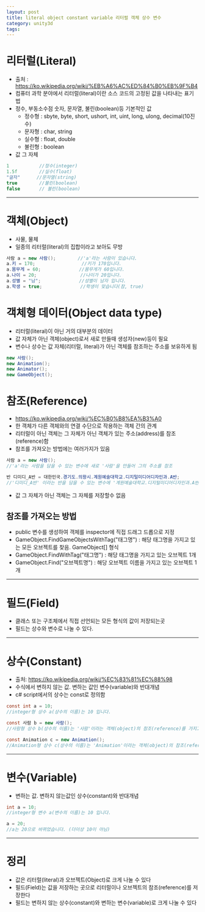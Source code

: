```yaml
---
layout: post
title: literal object constant variable 리터럴 객체 상수 변수
category: unity3d
tags:
---
```



# 리터럴(Literal)
* 출처 : <https://ko.wikipedia.org/wiki/%EB%A6%AC%ED%84%B0%EB%9F%B4>
* 컴퓨터 과학 분야에서 리터럴(literal)이란 소스 코드의 고정된 값을 나타내는 표기법
* 정수, 부동소수점 숫자, 문자열, 불린(boolean)등 기본적인 값
  * 정수형 : sbyte, byte, short, ushort, int, uint, long, ulong, decimal(10진수)
  * 문자형 : char, string
  * 실수형 : float, double
  * 불린형 : boolean
* 값 그 자체

```c#
1           //정수(integer)
1.5f        //실수(float)
"글자"      //문자열(string)
true        //불린(boolean)
false       // 불린(boolean)
```

---

# 객체(Object)
* 사물, 물체
* 일종의 리터럴(literal)의 집합이라고 보아도 무방

```c#
사람 a = new 사람();        //'a'라는 사람이 있습니다.
a.키 = 170;                 //키가 170입니다.
a.몸무게 = 60;              //몸무게가 60입니다.
a.나이 = 20;                //나이가 20입니다.
a.성별 = "남";              //성별이 남자 입니다.
a.학생 = true;              //학생이 맞습니다(참, true)
```

# 객체형 데이터(Object data type)
* 리터럴(literal)이 아닌 거의 대부분의 데이터
* 값 자체가 아닌 객체(object)로서 새로 만들때 생성자(new)등이 필요
* 변수나 상수는 값 자체(리터럴, literal)가 아닌 객체를 참조하는 주소를 보유하게 됨

```c#
new 사람();
new Animation();
new Animator();
new GameObject();
```

# 참조(Reference)
* <https://ko.wikipedia.org/wiki/%EC%B0%B8%EA%B3%A0>
* 한 객체가 다른 객체와의 연결 수단으로 작용하는 객체 간의 관계
* 리터럴이 아닌 객체는 그 자체가 아닌 객체가 있는 주소(address)를 참조(reference)함
* 참조를 가져오는 방법에는 여러가지가 있음

```c#
사람 a = new 사람(); 
//'a'라는 사람을 담을 수 있는 변수에 새로 '사람'을 만들어 그의 주소를 참조

반 디미디_A반 = 대한민국.경기도.의왕시.계원예술대학교.디지털미디어디자인과.A반;
//'디미디_A반' 이라는 반을 담을 수 있는 변수에 '계원예술대학교.디지털미디어디자인과.A반'의 주소를 참조
```
* 값 그 자체가 아닌 객체는 그 자체를 저장할수 없음

## 참조를 가져오는 방법
* public 변수를 생성하여 객체를 inspector에 직접 드래그 드롭으로 지정
* GameObject.FindGameObjectsWithTag("태그명") : 해당 태그명을 가지고 있는 모든 오브젝트를 찾음. GameObject[] 형식
* GameObject.FindWithTag("태그명") : 해당 태그명을 가지고 있는 오브젝트 1개
* GameObject.Find("오브젝트명") : 해당 오브젝트 이름을 가지고 있는 오브젝트 1개

---

# 필드(Field)
* 클래스 또는 구조체에서 직접 선언되는 모든 형식의 값이 저장되는곳
* 필드는 상수와 변수로 나눌 수 있다.

---

# 상수(Constant)

* 출처: <https://ko.wikipedia.org/wiki/%EC%83%81%EC%88%98>
* 수식에서 변하지 않는 값. 변하는 값인 변수(variable)와 반대개념
* c# script에서의 상수는 const로 정의함

```c#
const int a = 10;
//integer형 상수 a(상수의 이름)는 10 입니다.

const 사람 b = new 사람();
//사람형 상수 b(상수의 이름)는 '사람'이라는 객체(object)의 참조(reference)를 가지고 있습니다.

const Animation c = new Animation();
//Animation형 상수 c(상수의 이름)는 'Animation'이라는 객체(object)의 참조(reference)를 가지고 있습니다.
```

---

# 변수(Variable)

* 변하는 값. 변하지 않는값인 상수(constant)와 반대개념
  
```c#
int a = 10;
//integer형 변수 a(변수의 이름)는 10 입니다.

a = 20;
//a는 20으로 바뀌었습니다. (더이상 10이 아님)
```

---

# 정리
* 값은 리터럴(literal)과 오브젝트(Object)로 크게 나눌 수 있다
* 필드(Field)는 값을 저장하는 곳으로 리터럴이나 오브젝트의 참조(reference)를 저장한다
* 필드는 변하지 않는 상수(constant)와 변하는 변수(variable)로 크게 나눌 수 있다